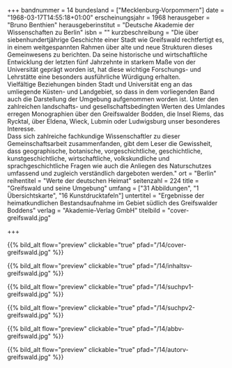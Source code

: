 +++
bandnummer = 14
bundesland = ["Mecklenburg-Vorpommern"]
date = "1968-03-17T14:55:18+01:00"
erscheinungsjahr = 1968
herausgeber = "Bruno Benthien"
herausgeberinstitut = "Deutsche Akademie der Wissenschaften zu Berlin"
isbn = ""
kurzbeschreibung = "Die über siebenhundertjährige Geschichte einer Stadt wie Greifswald rechtfertigt es, in einem weitgespannten Rahmen über alte und neue Strukturen dieses Gemeinwesens zu berichten. Da seine historische und wirtschaftliche Entwicklung der letzten fünf Jahrzehnte in starkem Maße von der Universität geprägt worden ist, hat diese wichtige Forschungs- und Lehrstätte eine besonders ausführliche Würdigung erhalten. <br> Vielfältige Beziehungen binden Stadt und Universität eng an das umliegende Küsten- und Landgebiet, so dass in dem vorliegenden Band auch die Darstellung der Umgebung aufgenommen worden ist. Unter den zahlreichen landschafts- und gesellschaftsbedingten Werten des Umlandes erregen Monographien über den Greifswalder Bodden, die Insel Riems, das Rycktal, über Eldena, Wieck, Lubmin oder Ludwigsburg unser besonderes Interesse. <br> Dass sich zahlreiche fachkundige Wissenschaftler zu dieser Gemeinschaftsarbeit zusammenfanden, gibt dem Leser die Gewissheit, dass geographische, botanische, vorgeschichtliche, geschichtliche, kunstgeschichtliche, wirtschaftliche, volkskundliche und sprachgeschichtliche Fragen wie auch die Anliegen des Naturschutzes umfassend und zugleich verständlich dargeboten werden."
ort = "Berlin"
reihentitel = "Werte der deutschen Heimat"
seitenzahl = 224
title = "Greifswald und seine Umgebung"
umfang = ["31 Abbildungen", "1 Übersichtskarte", "16 Kunstdrucktafeln"]
untertitel = "Ergebnisse der heimatkundlichen Bestandsaufnahme im Gebiet südlich des Greifswalder Boddens"
verlag = "Akademie-Verlag GmbH"
titelbild = "cover-greifswald.jpg"

+++

{{% bild_alt flow="preview" clickable="true" pfad="/14/cover-greifswald.jpg"   %}}

{{% bild_alt flow="preview" clickable="true" pfad="/14/inhaltsv-greifswald.jpg"   %}}

{{% bild_alt flow="preview" clickable="true" pfad="/14/suchpv1-greifswald.jpg"   %}}

{{% bild_alt flow="preview" clickable="true" pfad="/14/suchpv2-greifswald.jpg"   %}}

{{% bild_alt flow="preview" clickable="true" pfad="/14/abbv-greifswald.jpg"   %}}

{{% bild_alt flow="preview" clickable="true" pfad="/14/autorv-greifswald.jpg"   %}}

